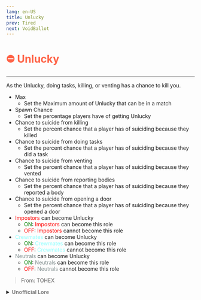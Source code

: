 ```yaml
---
lang: en-US
title: Unlucky
prev: Tired
next: VoidBallot
---
```


# <font color=#ff6347>⛔ <b>Unlucky</b></font> <Badge text="Harmful" type="tip" vertical="middle"/>
---

As the Unlucky, doing tasks, killing, or venting has a chance to kill you.
* Max
  * Set the Maximum amount of Unlucky that can be in a match
* Spawn Chance
  * Set the percentage players have of getting Unlucky
* Chance to suicide from killing
  * Set the percent chance that a player has of suiciding because they killed
* Chance to suicide from doing tasks
  * Set the percent chance that a player has of suiciding because they did a task
* Chance to suicide from venting
  * Set the percent chance that a player has of suiciding because they vented
* Chance to suicide from reporting bodies
  * Set the percent chance that a player has of suiciding because they reported a body
* Chance to suicide from opening a door
  * Set the percent chance that a player has of suiciding because they opened a door
* <font color=red>Impostors</font> can become Unlucky
  * <font color=green>ON</font>: <font color=red>Impostors</font> can become this role
  * <font color=red>OFF</font>: <font color=red>Impostors</font> cannot become this role
* <font color=#8cffff>Crewmates</font> can become Unlucky
  * <font color=green>ON</font>: <font color=#8cffff>Crewmates</font> can become this role
  * <font color=red>OFF</font>: <font color=#8cffff>Crewmates</font> cannot become this role
* <font color=#7f8c8d>Neutrals</font> can become Unlucky
  * <font color=green>ON</font>: <font color=#7f8c8d>Neutrals</font> can become this role
  * <font color=red>OFF</font>: <font color=#7f8c8d>Neutrals</font> cannot become this role

> From: TOHEX

<details>
<summary><b><font color=gray>Unofficial Lore</font></b></summary>

Placeholder: This role is a ROLE OH EM GOSH
> Submitted by: Member
</details>
